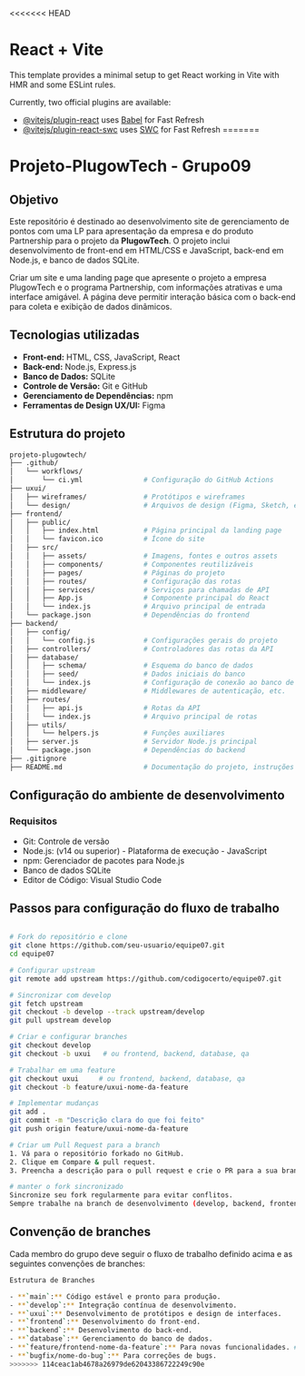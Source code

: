 <<<<<<< HEAD
# React + Vite

This template provides a minimal setup to get React working in Vite with HMR and some ESLint rules.

Currently, two official plugins are available:

- [@vitejs/plugin-react](https://github.com/vitejs/vite-plugin-react/blob/main/packages/plugin-react/README.md) uses [Babel](https://babeljs.io/) for Fast Refresh
- [@vitejs/plugin-react-swc](https://github.com/vitejs/vite-plugin-react-swc) uses [SWC](https://swc.rs/) for Fast Refresh
=======
# Projeto-PlugowTech - Grupo09

## Objetivo

Este repositório é destinado ao desenvolvimento site de gerenciamento de pontos com uma LP para apresentação da empresa e do produto Partnership para o projeto da **PlugowTech**. O projeto inclui desenvolvimento de front-end em HTML/CSS e JavaScript, back-end em Node.js, e banco de dados SQLite.


Criar um site e uma landing page que apresente o projeto a empresa PlugowTech e o programa Partnership, com informações atrativas e uma interface amigável. A página deve permitir interação básica com o back-end para coleta e exibição de dados dinâmicos. 

## Tecnologias utilizadas

- **Front-end:** HTML, CSS, JavaScript, React 
- **Back-end:** Node.js, Express.js
- **Banco de Dados:** SQLite
- **Controle de Versão:** Git e GitHub
- **Gerenciamento de Dependências:** npm
- **Ferramentas de Design UX/UI:** Figma

## Estrutura do projeto

```bash
projeto-plugowtech/
├── .github/
│   └── workflows/
│       └── ci.yml               # Configuração do GitHub Actions
├── uxui/
│   ├── wireframes/              # Protótipos e wireframes
│   └── design/                  # Arquivos de design (Figma, Sketch, etc.)
├── frontend/
│   ├── public/
│   │   ├── index.html           # Página principal da landing page
│   │   └── favicon.ico          # Ícone do site
│   ├── src/
│   │   ├── assets/              # Imagens, fontes e outros assets
│   │   ├── components/          # Componentes reutilizáveis
│   │   ├── pages/               # Páginas do projeto
│   │   ├── routes/              # Configuração das rotas
│   │   ├── services/            # Serviços para chamadas de API
│   │   ├── App.js               # Componente principal do React
│   │   └── index.js             # Arquivo principal de entrada
│   └── package.json             # Dependências do frontend
├── backend/
│   ├── config/
│   │   └── config.js            # Configurações gerais do projeto
│   ├── controllers/             # Controladores das rotas da API
│   ├── database/
│   │   ├── schema/              # Esquema do banco de dados
│   │   ├── seed/                # Dados iniciais do banco
│   │   └── index.js             # Configuração de conexão ao banco de dados
│   ├── middleware/              # Middlewares de autenticação, etc.
│   ├── routes/
│   │   ├── api.js               # Rotas da API
│   │   └── index.js             # Arquivo principal de rotas
│   ├── utils/
│   │   └── helpers.js           # Funções auxiliares
│   ├── server.js                # Servidor Node.js principal
│   └── package.json             # Dependências do backend
├── .gitignore
├── README.md                    # Documentação do projeto, instruções e convenções de branches

```

## Configuração do ambiente de desenvolvimento
### Requisitos
- Git: Controle de versão
- Node.js: (v14 ou superior) - Plataforma de execução - JavaScript
- npm: Gerenciador de pacotes para Node.js
- Banco de dados SQLite
- Editor de Código: Visual Studio Code

## Passos para configuração do fluxo de trabalho
```bash

# Fork do repositório e clone
git clone https://github.com/seu-usuario/equipe07.git
cd equipe07

# Configurar upstream
git remote add upstream https://github.com/codigocerto/equipe07.git

# Sincronizar com develop
git fetch upstream
git checkout -b develop --track upstream/develop
git pull upstream develop

# Criar e configurar branches
git checkout develop
git checkout -b uxui   # ou frontend, backend, database, qa

# Trabalhar em uma feature
git checkout uxui     # ou frontend, backend, database, qa
git checkout -b feature/uxui-nome-da-feature

# Implementar mudanças
git add .
git commit -m "Descrição clara do que foi feito"
git push origin feature/uxui-nome-da-feature

# Criar um Pull Request para a branch
1. Vá para o repositório forkado no GitHub.
2. Clique em Compare & pull request.
3. Preencha a descrição para o pull request e crie o PR para a sua branch (frontend, backend, database ...) no repositório principal.

# manter o fork sincronizado
Sincronize seu fork regularmente para evitar conflitos.
Sempre trabalhe na branch de desenvolvimento (develop, backend, frontend...) e crie sub-branches para features específicas.
```
## Convenção de branches
Cada membro do grupo deve seguir o fluxo de trabalho definido acima e as seguintes convenções de branches:

```bash
Estrutura de Branches

- **`main`:** Código estável e pronto para produção.
- **`develop`:** Integração contínua de desenvolvimento.
- **`uxui`:** Desenvolvimento de protótipos e design de interfaces.
- **`frontend`:** Desenvolvimento do front-end.
- **`backend`:** Desenvolvimento do back-end.
- **`database`:** Gerenciamento do banco de dados.
- **`feature/frontend-nome-da-feature`:** Para novas funcionalidades. # feature/nome da stack-nome da feature
- **`bugfix/nome-do-bug`:** Para correções de bugs.
>>>>>>> 114ceac1ab4678a26979de62043386722249c90e
